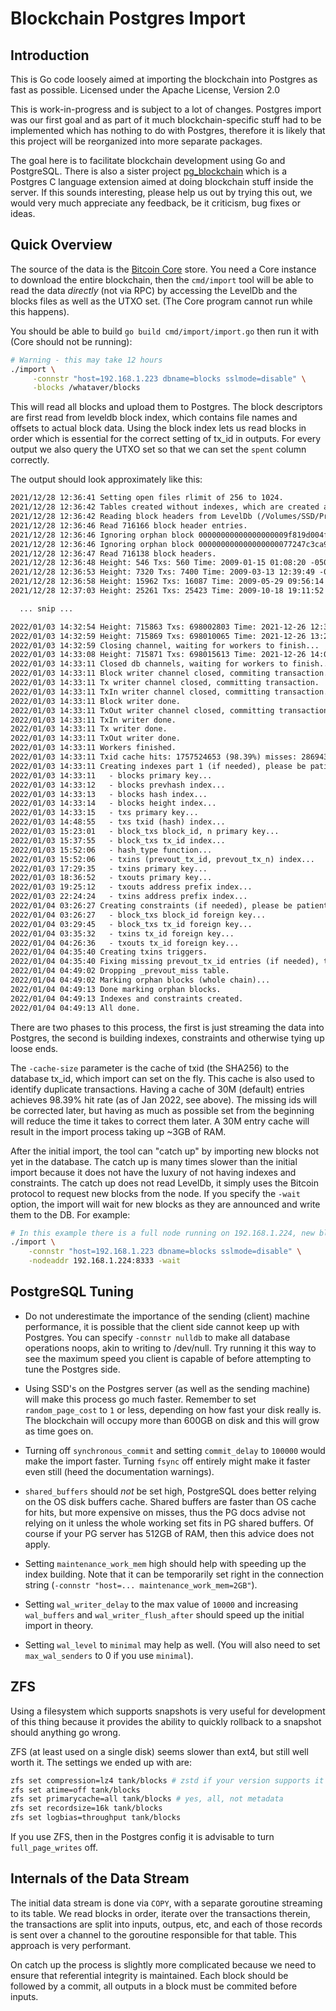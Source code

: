 
# Blockchain Postgres Import

## Introduction

This is Go code loosely aimed at importing the blockchain into
Postgres as fast as possible. Licensed under the Apache License,
Version 2.0

This is work-in-progress and is subject to a lot of changes. Postgres
import was our first goal and as part of it much blockchain-specific
stuff had to be implemented which has nothing to do with Postgres,
therefore it is likely that this project will be reorganized into more
separate packages.

The goal here is to facilitate blockchain development using Go and
PostgreSQL. There is also a sister project [pg_blockchain](https://github.com/blkchain/pg_blkchain)
which is a Postgres C language extension aimed at doing blockchain stuff inside the server.
If this sounds interesting, please help us out by trying this
out, we would very much appreciate any feedback, be it criticism, bug
fixes or ideas.

## Quick Overview

The source of the data is the [Bitcoin Core](https://bitcoin.org/en/download) store. You need a Core
instance to download the entire blockchain, then the `cmd/import` tool
will be able to read the data *directly* (not via RPC) by accessing
the LevelDb and the blocks files as well as the UTXO set. (The Core
program cannot run while this happens).

You should be able to build `go build cmd/import/import.go` then run
it with (Core should not be running):

```sh
# Warning - this may take 12 hours
./import \
     -connstr "host=192.168.1.223 dbname=blocks sslmode=disable" \
     -blocks /whataver/blocks
```

This will read all blocks and upload them to Postgres. The block
descriptors are first read from leveldb block index, which contains
file names and offsets to actual block data. Using the block index
lets us read blocks in order which is essential for the correct
setting of tx_id in outputs. For every output we also query the UTXO
set so that we can set the `spent` column correctly.

The output should look approximately like this:

``` txt
2021/12/28 12:36:41 Setting open files rlimit of 256 to 1024.
2021/12/28 12:36:42 Tables created without indexes, which are created at the very end.
2021/12/28 12:36:42 Reading block headers from LevelDb (/Volumes/SSD/Private/Bitcoin/blocks/index)...
2021/12/28 12:36:46 Read 716166 block header entries.
2021/12/28 12:36:46 Ignoring orphan block 00000000000000000009f819d004fea5bcb77bda25f4906d0a39e79c9ba19590
2021/12/28 12:36:46 Ignoring orphan block 000000000000000000077247c3ca9bae18511418667c4562fc6f92477b5d339e
2021/12/28 12:36:47 Read 716138 block headers.
2021/12/28 12:36:48 Height: 546 Txs: 560 Time: 2009-01-15 01:08:20 -0500 EST Tx/s: 111.862330 KB/s: 23.770744
2021/12/28 12:36:53 Height: 7320 Txs: 7400 Time: 2009-03-13 12:39:49 -0400 EDT Tx/s: 739.526105 KB/s: 159.897534
2021/12/28 12:36:58 Height: 15962 Txs: 16087 Time: 2009-05-29 09:56:14 -0400 EDT Tx/s: 1071.320601 KB/s: 231.352504
2021/12/28 12:37:03 Height: 25261 Txs: 25423 Time: 2009-10-18 19:11:52 -0400 EDT Tx/s: 1270.031636 KB/s: 276.556468

  ... snip ...

2022/01/03 14:32:54 Height: 715863 Txs: 698002803 Time: 2021-12-26 12:34:30 -0500 EST Tx/s: 1328.525074 KB/s: 710.286750
2022/01/03 14:32:59 Height: 715869 Txs: 698010065 Time: 2021-12-26 13:28:25 -0500 EST Tx/s: 1328.525485 KB/s: 710.287700
2022/01/03 14:32:59 Closing channel, waiting for workers to finish...
2022/01/03 14:33:08 Height: 715871 Txs: 698015613 Time: 2021-12-26 14:01:16 -0500 EST Tx/s: 1328.513654 KB/s: 710.281130
2022/01/03 14:33:11 Closed db channels, waiting for workers to finish...
2022/01/03 14:33:11 Block writer channel closed, commiting transaction.
2022/01/03 14:33:11 Tx writer channel closed, committing transaction.
2022/01/03 14:33:11 TxIn writer channel closed, committing transaction.
2022/01/03 14:33:11 Block writer done.
2022/01/03 14:33:11 TxOut writer channel closed, committing transaction.
2022/01/03 14:33:11 TxIn writer done.
2022/01/03 14:33:11 Tx writer done.
2022/01/03 14:33:11 TxOut writer done.
2022/01/03 14:33:11 Workers finished.
2022/01/03 14:33:11 Txid cache hits: 1757524653 (98.39%) misses: 28694337 collisions: 0 dupes: 2 evictions: 595151760
2022/01/03 14:33:11 Creating indexes part 1 (if needed), please be patient, this may take a long time...
2022/01/03 14:33:11   - blocks primary key...
2022/01/03 14:33:12   - blocks prevhash index...
2022/01/03 14:33:13   - blocks hash index...
2022/01/03 14:33:14   - blocks height index...
2022/01/03 14:33:15   - txs primary key...
2022/01/03 14:48:55   - txs txid (hash) index...
2022/01/03 15:23:01   - block_txs block_id, n primary key...
2022/01/03 15:37:55   - block_txs tx_id index...
2022/01/03 15:52:06   - hash_type function...
2022/01/03 15:52:06   - txins (prevout_tx_id, prevout_tx_n) index...
2022/01/03 17:29:35   - txins primary key...
2022/01/03 18:36:52   - txouts primary key...
2022/01/03 19:25:12   - txouts address prefix index...
2022/01/03 22:24:24   - txins address prefix index...
2022/01/04 03:26:27 Creating constraints (if needed), please be patient, this may take a long time...
2022/01/04 03:26:27   - block_txs block_id foreign key...
2022/01/04 03:29:45   - block_txs tx_id foreign key...
2022/01/04 03:35:32   - txins tx_id foreign key...
2022/01/04 04:26:36   - txouts tx_id foreign key...
2022/01/04 04:35:40 Creating txins triggers.
2022/01/04 04:35:40 Fixing missing prevout_tx_id entries (if needed), this may take a long time...
2022/01/04 04:49:02 Dropping _prevout_miss table.
2022/01/04 04:49:02 Marking orphan blocks (whole chain)...
2022/01/04 04:49:13 Done marking orphan blocks.
2022/01/04 04:49:13 Indexes and constraints created.
2022/01/04 04:49:13 All done.
```

There are two phases to this process, the first is just streaming the
data into Postgres, the second is building indexes, constraints and
otherwise tying up loose ends.

The `-cache-size` parameter is the cache of txid (the SHA256) to the
database tx_id, which import can set on the fly. This cache is also
used to identify duplicate transactions. Having a cache of 30M
(default) entries achieves 98.39% hit rate (as of Jan 2022, see
above). The missing ids will be corrected later, but having as much as
possible set from the beginning will reduce the time it takes to
correct them later. A 30M entry cache will result in the import
process taking up ~3GB of RAM.

After the initial import, the tool can "catch up" by importing new
blocks not yet in the database. The catch up is many times slower than
the initial import because it does not have the luxury of not having
indexes and constraints. The catch up does not read LevelDb, it simply
uses the Bitcoin protocol to request new blocks from the node. If you
specify the `-wait` option, the import will wait for new blocks as
they are announced and write them to the DB. For example:

``` sh
# In this example there is a full node running on 192.168.1.224, new blocks will be written as they come in.
./import \
    -connstr "host=192.168.1.223 dbname=blocks sslmode=disable" \
    -nodeaddr 192.168.1.224:8333 -wait
```

## PostgreSQL Tuning

* Do not underestimate the importance of the sending (client) machine
  performance, it is possible that the client side cannot keep up with
  Postgres. You can specify `-connstr nulldb` to make all database
  operations noops, akin to writing to /dev/null. Try running it this
  way to see the maximum speed you client is capable of before
  attempting to tune the Postgres side.

* Using SSD's on the Postgres server (as well as the sending machine) will
  make this process go much faster. Remember to set `random_page_cost`
  to `1` or less, depending on how fast your disk really is. The
  blockchain will occupy more than 600GB on disk and this will grow as
  time goes on.

* Turning off `synchronous_commit` and setting `commit_delay` to
  `100000` would make the import faster. Turning `fsync` off entirely
  might make it faster even still (heed the documentation warnings).

* `shared_buffers` should *not* be set high, PostgreSQL does better
  relying on the OS disk buffers cache. Shared buffers are faster than
  OS cache for hits, but more expensive on misses, thus the PG docs
  advise not relying on it unless the whole working set fits in PG
  shared buffers. Of course if your PG server has 512GB of RAM, then
  this advice does not apply.

* Setting `maintenance_work_mem` high should help with speeding up the
  index building. Note that it can be temporarily set right in the
  connection string (`-connstr "host=... maintenance_work_mem=2GB"`).

* Setting `wal_writer_delay` to the max value of `10000` and
  increasing `wal_buffers` and `wal_writer_flush_after` should speed
  up the initial import in theory.

* Setting `wal_level` to `minimal` may help as well. (You will also
  need to set `max_wal_senders` to 0 if you use `minimal`).

## ZFS

Using a filesystem which supports snapshots is very useful for
development of this thing because it provides the ability to quickly
rollback to a snapshot should anything go wrong.

ZFS (at least used on a single disk) seems slower than ext4, but still
well worth it. The settings we ended up with are:

``` sh
zfs set compression=lz4 tank/blocks # zstd if your version supports it
zfs set atime=off tank/blocks
zfs set primarycache=all tank/blocks # yes, all, not metadata
zfs set recordsize=16k tank/blocks
zfs set logbias=throughput tank/blocks

```

If you use ZFS, then in the Postgres config it is advisable to turn
`full_page_writes` off.

## Internals of the Data Stream

The initial data stream is done via `COPY`, with a separate goroutine
streaming to its table. We read blocks in order, iterate over the
transactions therein, the transactions are split into inputs, outpus,
etc, and each of those records is sent over a channel to the goroutine
responsible for that table. This approach is very performant.

On catch up the process is slightly more complicated because we need
to ensure that referential integrity is maintained. Each block should
be followed by a commit, all outputs in a block must be commited
before inputs.

